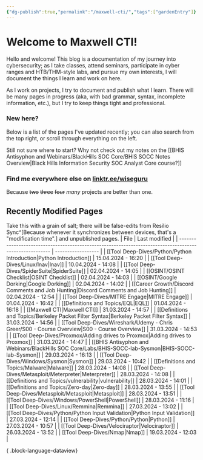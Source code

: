 ```yaml
---
{"dg-publish":true,"permalink":"/maxwell-cti/","tags":["gardenEntry"]}
---
```


# Welcome to Maxwell CTI!

Hello and welcome! This blog is a documentation of my journey into cybersecurity; as I take classes, attend seminars, participate in cyber ranges and HTB/THM-style labs, and pursue my own interests, I will document the things I learn and work on here.

As I work on projects, I try to document and publish what I learn. There will be many pages in progress (aka, with bad grammar, syntax, incomplete information, etc.), but I try to keep things tight and professional.

### New here?
Below is a list of the pages I've updated recently; you can also search from the top right, or scroll through everything on the left.

Still not sure where to start? Why not check out my notes on the [[BHIS Antisyphon and Webinars/BlackHills SOC Core/BHIS SOCC Notes Overview\|Black Hills Information Security SOC Analyst Core course?]] 


### Find me everywhere else on [linktr.ee/wiseguru](https://linktr.ee/wiseguru)
Because ~~two~~ ~~three~~ ~~four~~ *many* projects are better than one.


## Recently Modified Pages
Take this with a grain of salt; there will be false-edits from Resilio Sync^[Because whenever it synchronizes between devices, that's a "modification time".] and unpublished pages.
| File                                                                                                    | Last modified      |
| ------------------------------------------------------------------------------------------------------- | ------------------ |
| [[Tool Deep-Dives/Python/Python Introduction\|Python Introduction]]                                  | 15.04.2024 - 16:20 |
| [[Tool Deep-Dives/Linux/lnav\|lnav]]                                                                 | 10.04.2024 - 14:08 |
| [[Tool Deep-Dives/SpiderSuite\|SpiderSuite]]                                                         | 02.04.2024 - 14:05 |
| [[OSINT/OSINT Checklist\|OSINT Checklist]]                                                           | 02.04.2024 - 14:03 |
| [[OSINT/Google Dorking\|Google Dorking]]                                                             | 02.04.2024 - 14:02 |
| [[Career Growth/Discord Comments and Job Hunting\|Discord Comments and Job Hunting]]                 | 02.04.2024 - 12:54 |
| [[Tool Deep-Dives/MITRE Engage\|MITRE Engage]]                                                       | 01.04.2024 - 16:42 |
| [[Definitions and Topics/EQL\|EQL]]                                                                  | 01.04.2024 - 16:18 |
| [[Maxwell CTI\|Maxwell CTI]]                                                                         | 31.03.2024 - 14:57 |
| [[Definitions and Topics/Berkeley Packet Filter Syntax\|Berkeley Packet Filter Syntax]]              | 31.03.2024 - 14:56 |
| [[Tool Deep-Dives/Wireshark/Udemy - Chris Greer/S00 - Course Overview\|S00 - Course Overview]]       | 31.03.2024 - 14:53 |
| [[Tool Deep-Dives/Proxmox/Adding drives to Proxmox\|Adding drives to Proxmox]]                       | 31.03.2024 - 14:47 |
| [[BHIS Antisyphon and Webinars/BlackHills SOC Core/Labs/BHIS-SOCC-lab-Sysmon\|BHIS-SOCC-lab-Sysmon]] | 29.03.2024 - 16:13 |
| [[Tool Deep-Dives/Windows/Sysmon\|Sysmon]]                                                           | 29.03.2024 - 10:42 |
| [[Definitions and Topics/Malware\|Malware]]                                                          | 28.03.2024 - 14:08 |
| [[Tool Deep-Dives/Metasploit/Meterpreter\|Meterpreter]]                                              | 28.03.2024 - 14:08 |
| [[Definitions and Topics/vulnerability\|vulnerability]]                                              | 28.03.2024 - 14:01 |
| [[Definitions and Topics/Zero-day\|Zero-day]]                                                        | 28.03.2024 - 13:55 |
| [[Tool Deep-Dives/Metasploit/Metasploit\|Metasploit]]                                                | 28.03.2024 - 13:51 |
| [[Tool Deep-Dives/Windows/PowerShell\|PowerShell]]                                                   | 28.03.2024 - 11:16 |
| [[Tool Deep-Dives/Linux/Remmina\|Remmina]]                                                           | 27.03.2024 - 13:02 |
| [[Tool Deep-Dives/Python/Python Input Validation\|Python Input Validation]]                          | 27.03.2024 - 12:14 |
| [[Tool Deep-Dives/Python/Python\|Python]]                                                            | 27.03.2024 - 10:57 |
| [[Tool Deep-Dives/Velociraptor\|Velociraptor]]                                                       | 26.03.2024 - 13:52 |
| [[Tool Deep-Dives/Nmap\|Nmap]]                                                                       | 19.03.2024 - 12:03 |

{ .block-language-dataview}